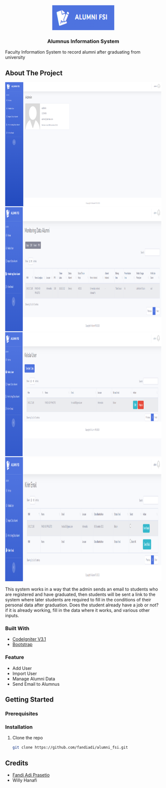 <br />

<p align="center">
  <a href="https://github.com/fandiadi/alumni_fsi">
    <img src="images/AlumniFSI.png" alt="Logo" width="200" height="80">
  </a>

<h3 align="center">Alumnus Information System</h3>
Faculty Information System to record alumni after graduating from university

<!-- ABOUT THE PROJECT -->
## About The Project
<p float="center">
  <img src="https://github.com/fandiadi/alumni_fsi/blob/master/images/Home.png" width="720" height="400">
  <img src="https://github.com/fandiadi/alumni_fsi/blob/master/images/KelolaDataAlumni.png" width="720" height="400">
  <img src="https://github.com/fandiadi/alumni_fsi/blob/master/images/KelolaUser.png" width="720" height="400">
  <img src="https://github.com/fandiadi/alumni_fsi/blob/master/images/KirimEmail.png" width="720" height="400">
</p>

This system works in a way that the admin sends an email to students who are registered and have graduated, then students will be sent a link to the system where later students are required to fill in the conditions of their personal data after graduation. Does the student already have a job or not? if it is already working, fill in the data where it works, and various other inputs.


### Built With
* [CodeIgniter V3.1](https://codeigniter.com/)
* [Bootstrap](https://getbootstrap.com/)

### Feature
* Add User
* Import User
* Manage Alumni Data
* Send Email to Alumnus


<!-- GETTING STARTED -->
## Getting Started

### Prerequisites


### Installation

1. Clone the repo
   ```sh
   git clone https://github.com/fandiadi/alumni_fsi.git
   ```

<!-- CONTACT -->
## Credits
* [Fandi Adi Prasetio](https://www.linkedin.com/in/fandiadiprasetio/)
* Willy Hanafi
